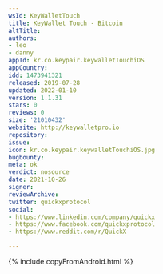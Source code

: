 ```yaml
---
wsId: KeyWalletTouch
title: KeyWallet Touch - Bitcoin
altTitle: 
authors:
- leo
- danny
appId: kr.co.keypair.keywalletTouchiOS
appCountry: 
idd: 1473941321
released: 2019-07-28
updated: 2022-01-10
version: 1.1.31
stars: 0
reviews: 0
size: '21010432'
website: http://keywalletpro.io
repository: 
issue: 
icon: kr.co.keypair.keywalletTouchiOS.jpg
bugbounty: 
meta: ok
verdict: nosource
date: 2021-10-26
signer: 
reviewArchive: 
twitter: quickxprotocol
social:
- https://www.linkedin.com/company/quickx
- https://www.facebook.com/quickxprotocol
- https://www.reddit.com/r/QuickX

---
```


 {% include copyFromAndroid.html %}
